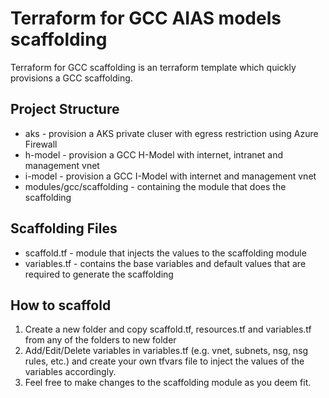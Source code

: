 # Terraform for GCC AIAS models scaffolding
Terraform for GCC scaffolding is an terraform template which quickly provisions a GCC scaffolding.

## Project Structure
* aks - provision a AKS private cluser with egress restriction using Azure Firewall
* h-model - provision a GCC H-Model with internet, intranet and management vnet
* i-model - provision a GCC I-Model with internet and management vnet
* modules/gcc/scaffolding - containing the module that does the scaffolding

## Scaffolding Files
* scaffold.tf - module that injects the values to the scaffolding module
* variables.tf - contains the base variables and default values that are required to generate the scaffolding

## How to scaffold
1. Create a new folder and copy scaffold.tf, resources.tf and variables.tf from any of the folders to new folder
2. Add/Edit/Delete variables in variables.tf (e.g. vnet, subnets, nsg, nsg rules, etc.) and create your own tfvars file to inject the values of the variables accordingly.
3. Feel free to make changes to the scaffolding module as you deem fit.
